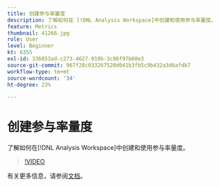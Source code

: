 ```yaml
---
title: 创建参与率量度
description: 了解如何在 [!DNL Analysis Workspace]中创建和使用参与率量度。
feature: Metrics
thumbnail: 41266.jpg
role: User
level: Beginner
kt: 6355
exl-id: 336853ad-c273-4627-919b-3c86f97b60e3
source-git-commit: 967f28c033267520d041b3fb5c9b432a3d6afdb7
workflow-type: tm+mt
source-wordcount: '34'
ht-degree: 23%

---
```


# 创建参与率量度

了解如何在[!DNL Analysis Workspace]中创建和使用参与率量度。

>[!VIDEO](https://video.tv.adobe.com/v/41266/?quality=12&learn=on)

有关更多信息，请参阅[文档](https://experienceleague.adobe.com/docs/analytics/components/calculated-metrics/calcmetric-workflow/participation-metric.html)。
